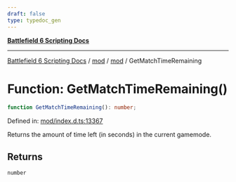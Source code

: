 ```yaml
---
draft: false
type: typedoc_gen
---
```


[**Battlefield 6 Scripting Docs**](../../../_index.md)

***

[Battlefield 6 Scripting Docs](../../../_index.md) / [mod](../../_index.md) / [mod](../_index.md) / GetMatchTimeRemaining

# Function: GetMatchTimeRemaining()

```ts
function GetMatchTimeRemaining(): number;
```

Defined in: [mod/index.d.ts:13367](https://github.com/battlefield-portal-community/portal-docs/blob/6d87e21c5922a3efb03c634dbe98e5fe6e797672/generators/santiago/mod/index.d.ts#L13367)

Returns the amount of time left (in seconds) in the current gamemode.

## Returns

`number`
